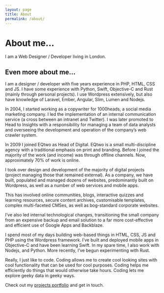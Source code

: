 ```yaml
---
layout: page
title: About
permalink: /about/
---
```


# About me...

I am a Web Designer / Developer living in London.

## Even more about me...

I am a designer / developer with five years experience in PHP, HTML, CSS and JS. I have some experience with Python, Swift, Objective-C and Rust (mainly through personal projects). I use Wordpress extensively, but also have knowledge of Laravel, Ember, Angular, Slim, Lumen and Nodejs.

In 2004, I started working as a copywriter for 1000heads, a social media marketing company. I led the implementation of an internal communication service (a cross between an intranet and Twitter). I was later promoted to Head to Insights with a responsibility for managing a team of data analysts and overseeing the development and operation of the company’s web crawler system.

In 2009 I joined EQtwo as Head of Digital. EQtwo is a small multi-discipline agency with a traditional emphasis on print and branding. Before I joined the majority of the work (and income) was through offline channels. Now, approximately 70% of work is online.

I took over design and development of the majority of digital projects (project managing those that remained external). As a company, we have built, populated and managed dozens of websites, predominantly built on Wordpress, as well as a number of web services and mobile apps.

This has involved online communities, blogs, interactive quizzes and learning resources, secure content archives, customisable templates, complex multi-faceted CMSes, as well as bog-standard corporate websites.

I’ve also led internal technological changes, transitioning the small company from an expensive backup and email solution to a far more cost-effective and efficient use of Google Apps and Backblaze.

I spend most of my days building web-based things in HTML, CSS, JS and PHP using the Wordpress framework. I’ve built and deployed mobile apps in Objective-C and have been learning Swift. In my spare time, I also work with Nodejs, and Python. More recently, I’ve begun experimenting with Rust.

Really, I just like to code. Coding allows me to create cool looking sites with cool functionality that can be used for cool purposes. Coding helps me efficiently do things that would otherwise take hours. Coding lets me explore geeky data in geeky ways.

Check out my [projects portfolio](http://fiveid.github.io/projects/) and get in touch.

